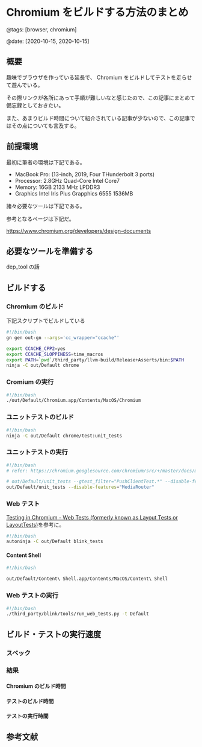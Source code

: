 # Chromium をビルドする方法のまとめ

@tags: [browser, chromium]

@date: [2020-10-15, 2020-10-15]

## 概要

趣味でブラウザを作っている延長で、 Chromium をビルドしてテストを走らせて遊んでいる。

その際リンクが各所にあって手順が難しいなと感じたので、この記事にまとめて備忘録としておきたい。

また、あまりビルド時間について紹介されている記事が少ないので、この記事ではその点についても言及する。

## 前提環境

最初に筆者の環境は下記である。

- MacBook Pro: (13-inch, 2019, Four THunderbolt 3 ports)
- Processor: 2.8GHz Quad-Core Intel Core7
- Memory: 16GB 2133 MHz LPDDR3
- Graphics Intel Iris Plus Grapphics 6555 1536MB

諸々必要なツールは下記である。

参考となるページは下記だ。

https://www.chromium.org/developers/design-documents

## 必要なツールを準備する

dep_tool の話

## ビルドする

### Chromium のビルド

下記スクリプトでビルドしている

```sh
#!/bin/bash
gn gen out-gn --args='cc_wrapper="ccache"'

export CCACHE_CPP2=yes
export CCACHE_SLOPPINESS=time_macros
export PATH=`pwd`/third_party/llvm-build/Release+Asserts/bin:$PATH
ninja -C out/Default chrome
```

### Cromium の実行

```sh
#!/bin/bash
./out/Default/Chromium.app/Contents/MacOS/Chromium
```

### ユニットテストのビルド

```sh
#!/bin/bash
ninja -C out/Default chrome/test:unit_tests
```

### ユニットテストの実行

```sh
#!/bin/bash
# refer: https://chromium.googlesource.com/chromium/src/+/master/docs/mac_build_instructions.md#Running-test-targets

# out/Default/unit_tests --gtest_filter="PushClientTest.*" --disable-features="MediaRouter"
out/Default/unit_tests --disable-features="MediaRouter"
```

### Web テスト

[Testing in Chromium - Web Tests (formerly known as Layout Tests or LayoutTests)](https://chromium.googlesource.com/chromium/src/+/master/docs/testing/web_tests.md)を参考に。

```sh
#!/bin/bash
autoninja -C out/Default blink_tests
```

#### Content Shell

```sh
#!/bin/bash

out/Default/Content\ Shell.app/Contents/MacOS/Content\ Shell
```

### Web テストの実行

```sh
#!/bin/bash
./third_party/blink/tools/run_web_tests.py -t Default
```

## ビルド・テストの実行速度

### スペック

### 結果

#### Chromium のビルド時間

#### テストのビルド時間

#### テストの実行時間

## 参考文献
